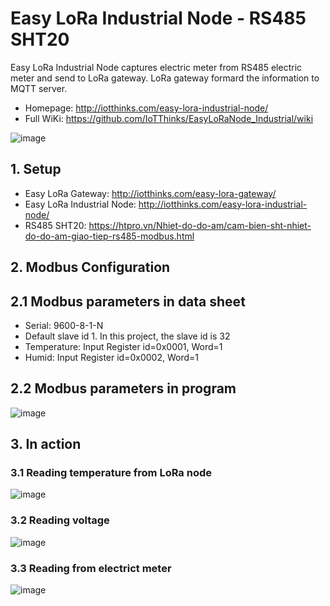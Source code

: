 # Easy LoRa Industrial Node - RS485 SHT20
Easy LoRa Industrial Node captures electric meter from RS485 electric meter and send to LoRa gateway. LoRa gateway formard the information to MQTT server.
* Homepage: http://iotthinks.com/easy-lora-industrial-node/
* Full WiKi: https://github.com/IoTThinks/EasyLoRaNode_Industrial/wiki

![image](https://user-images.githubusercontent.com/29994971/74079271-8021b100-4a67-11ea-83f8-0a546501f1f8.png)

## 1. Setup
* Easy LoRa Gateway: http://iotthinks.com/easy-lora-gateway/
* Easy LoRa Industrial Node: http://iotthinks.com/easy-lora-industrial-node/
* RS485 SHT20: https://htpro.vn/Nhiet-do-do-am/cam-bien-sht-nhiet-do-do-am-giao-tiep-rs485-modbus.html


## 2. Modbus Configuration
## 2.1 Modbus parameters in data sheet
* Serial: 9600-8-1-N
* Default slave id 1. In this project, the slave id is 32
* Temperature: Input Register id=0x0001, Word=1
* Humid: Input Register id=0x0002, Word=1

## 2.2 Modbus parameters in program
![image](https://user-images.githubusercontent.com/29994971/74079326-3a191d00-4a68-11ea-8f00-42a5d7d49164.png)

## 3. In action
### 3.1 Reading temperature from LoRa node
![image](https://user-images.githubusercontent.com/29994971/59153655-9d8e1d80-8a89-11e9-8f16-54df20a09c68.png)

### 3.2 Reading voltage
![image](https://user-images.githubusercontent.com/29994971/59153656-a67eef00-8a89-11e9-83a4-7685ca73fb09.png)

### 3.3 Reading from electrict meter
![image](https://user-images.githubusercontent.com/29994971/59153657-af6fc080-8a89-11e9-862c-2d864111f55f.png)
